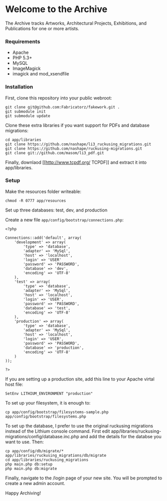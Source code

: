 # Welcome to the Archive

The Archive tracks Artworks, Architectural Projects, Exhibitions, and Publications for one or more artists.

### Requirements

* Apache
* PHP 5.3+
* MySQL
* ImageMagick
* imagick and mod_xsendfile

### Installation

First, clone this repository into your public webroot:

    git clone git@github.com:Fabricatorz/fakework.git .
	git submodule init
	git submodule update

Clone these extra libraries if you want support for PDFs and database migrations:

	cd app/libraries
	git clone https://github.com/nashape/li3_ruckusing_migrations.git
	git clone https://github.com/nashape/ruckusing-migrations.git
	git clone git://github.com/masom/li3_pdf.git

Finally, downlaod [[http://www.tcpdf.org/ TCPDF]] and extract it into app/libraries.

### Setup

Make the resources folder writeable:

	chmod -R 0777 app/resources

Set up three databases: test, dev, and production

Create a new file <code>app/config/bootstrap/connections.php</code>:

	<?php

	Connections::add('default', array(
		'development' => array(
			'type' => 'database',
			'adapter' => 'MySql',
			'host' => 'localhost',
			'login' => 'USER'
			'password' => 'PASSWORD',
			'database' => 'dev',
			'encoding' => 'UTF-8'
		), 
		'test' => array(
			'type' => 'database',
			'adapter' => 'MySql',
			'host' => 'localhost',
			'login' => 'USER',
			'password' => 'PASSWORD',
			'database' => 'test',
			'encoding' => 'UTF-8'
		),
		'production' => array(
			'type' => 'database',
			'adapter' => 'MySql',
			'host' => 'localhost',
			'login' => 'USER',
			'password' => 'PASSWORD',
			'database' => 'production',
			'encoding' => 'UTF-8'
		)
	));

	?>

If you are setting up a production site, add this line to your Apache virtal host file:

	SetEnv LITHIUM_ENVIRONMENT "production"

To set up your filesystem, it is enough to:

	cp app/config/bootstrap/filesystems-sample.php app/config/bootstrap/filesystems.php

To set up the database, I prefer to use the original ruckusing migrations instead of the Lithium console command. First edit app/libraries/ruckusing-migrations/config/database.inc.php and add the details for the databse you want to use. Then:

	cp app/config/db/migrate/* app/libraries/ruckusing_migrations/db/migrate
	cd app/libraries/ruckusing_migrations
	php main.php db:setup
	php main.php db:migrate

Finally, navigate to the /login page of your new site. You will be prompted to create a new admin account.

Happy Archiving!
